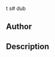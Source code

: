 t s# dub

## Author

<!-- Insert Your Name Here -->

## Description

<!-- Describe your example here -->
